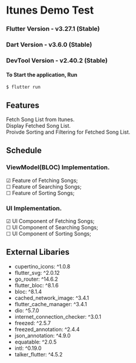 # Itunes Demo Test

### Flutter Version - v3.27.1 (Stable)

### Dart Version - v3.6.0 (Stable)

### DevTool Version - v2.40.2 (Stable)

#### To Start the application, Run

`$ flutter run`

## Features

Fetch Song List from Itunes. \
Display Fetched Song List. \
Proivde Sorting and Filtering for Fetched Song List.

## Schedule

### ViewModel(BLOC) Implementation.

&#x2611; Feature of Fetching Songs; \
&#x2610; Feature of Searching Songs; \
&#x2610; Feature of Sorting Songs;

### UI Implementation.

&#x2611; UI Component of Fetching Songs; \
&#x2610; UI Component of Searching Songs; \
&#x2610; UI Component of Sorting Songs;

## External Libaries

- cupertino_icons: ^1.0.8
- flutter_svg: ^2.0.12
- go_router: ^14.6.2
- flutter_bloc: ^8.1.6
- bloc: ^8.1.4
- cached_network_image: ^3.4.1
- flutter_cache_manager: ^3.4.1
- dio: ^5.7.0
- internet_connection_checker: ^3.0.1
- freezed: ^2.5.7
- freezed_annotation: ^2.4.4
- json_annotation: ^4.9.0
- equatable: ^2.0.5
- intl: ^0.19.0
- talker_flutter: ^4.5.2
